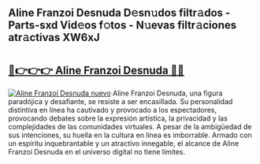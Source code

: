 ## Aline Franzoi Desnuda D𝚎sn𝚞dos filtr𝚊dos - Parts-sxd Vid𝚎os f𝚘tos - N𝚞evas filtr𝚊ciones atr𝚊ctivas XW6xJ

# <h2><a href="http://mb3cvg.tromn.icu/?c=Aline+Franzoi+Desnuda">🔗👉👉👉 Aline Franzoi Desnuda 🔗🔗</a></h2>

[![Aline Franzoi Desnuda nuevo](https://i.imgur.com/pEAQMta.gif)](http://mb3cvg.tromn.icu/?c=Aline+Franzoi+Desnuda)
Aline Franzoi Desnuda, una figura paradójica y desafiante, se resiste a ser encasillada. Su personalidad distintiva en línea ha cautivado y provocado a los espectadores, provocando debates sobre la expresión artística, la privacidad y las complejidades de las comunidades virtuales. A pesar de la ambigüedad de sus intenciones, su huella en la cultura en línea es imborrable. Armado con un espíritu inquebrantable y un atractivo innegable, el alcance de Aline Franzoi Desnuda en el universo digital no tiene límites.
